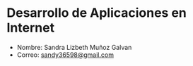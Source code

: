 # Desarrollo de Aplicaciones en Internet

- Nombre: Sandra Lizbeth Muñoz Galvan
- Correo: sandy36598@gmail.com